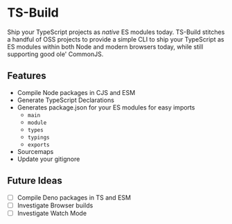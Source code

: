 # TS-Build

Ship your TypeScript projects as *native* ES modules today. TS-Build stitches a handful of OSS projects to provide
a simple CLI to ship your TypeScript as ES modules within both Node and modern browsers today, while still supporting 
good ole' CommonJS.

## Features

- Compile Node packages in CJS and ESM
- Generate TypeScript Declarations
- Generates package.json for your ES modules for easy imports
  - `main`
  - `module`
  - `types`
  - `typings`
  - `exports`
- Sourcemaps
- Update your gitignore
  
## Future Ideas

- [ ] Compile Deno packages in TS and ESM
- [ ] Investigate Browser builds
- [ ] Investigate Watch Mode
